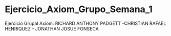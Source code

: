 # Ejercicio_Axiom_Grupo_Semana_1
Ejercicio Grupal Axiom: RICHARD ANTHONY PADGETT -CHRISTIAN RAFAEL HENRIQUEZ - JONATHAN JOSUE FONSECA
